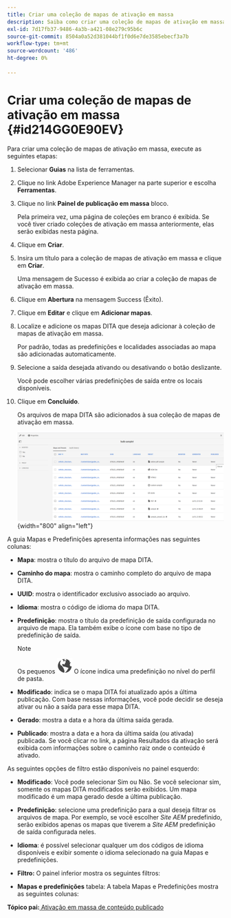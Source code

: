 ```yaml
---
title: Criar uma coleção de mapas de ativação em massa
description: Saiba como criar uma coleção de mapas de ativação em massa em guias AEM.
exl-id: 7d17fb37-9486-4a3b-a421-08e279c95b6c
source-git-commit: 8504a0a52d381044bf1f0d6e7de3585ebecf3a7b
workflow-type: tm+mt
source-wordcount: '486'
ht-degree: 0%

---
```


# Criar uma coleção de mapas de ativação em massa {#id214GG0E90EV}

Para criar uma coleção de mapas de ativação em massa, execute as seguintes etapas:

1. Selecionar **Guias** na lista de ferramentas.

1. Clique no link Adobe Experience Manager na parte superior e escolha **Ferramentas**.

1. Clique no link **Painel de publicação em massa** bloco.

   Pela primeira vez, uma página de coleções em branco é exibida. Se você tiver criado coleções de ativação em massa anteriormente, elas serão exibidas nesta página.

1. Clique em **Criar**.

1. Insira um título para a coleção de mapas de ativação em massa e clique em **Criar**.

   Uma mensagem de Sucesso é exibida ao criar a coleção de mapas de ativação em massa.

1. Clique em **Abertura** na mensagem Success (Êxito).

1. Clique em **Editar** e clique em **Adicionar mapas**.

1. Localize e adicione os mapas DITA que deseja adicionar à coleção de mapas de ativação em massa.

   Por padrão, todas as predefinições e localidades associadas ao mapa são adicionadas automaticamente.

1. Selecione a saída desejada ativando ou desativando o botão deslizante.

   Você pode escolher várias predefinições de saída entre os locais disponíveis.

1. Clique em **Concluído**.

   Os arquivos de mapa DITA são adicionados à sua coleção de mapas de ativação em massa.

   ![](images/bulk-activation-collection-created.png){width="800" align="left"}


A guia Mapas e Predefinições apresenta informações nas seguintes colunas:

- **Mapa**: mostra o título do arquivo de mapa DITA.
- **Caminho do mapa**: mostra o caminho completo do arquivo de mapa DITA.

- **UUID**: mostra o identificador exclusivo associado ao arquivo.

- **Idioma**: mostra o código de idioma do mapa DITA.
- **Predefinição**: mostra o título da predefinição de saída configurada no arquivo de mapa. Ela também exibe o ícone com base no tipo de predefinição de saída.

  >[!NOTE]
  >
  > Os pequenos ![](images/global-preset-icon.svg) O ícone indica uma predefinição no nível do perfil de pasta.
- **Modificado**: indica se o mapa DITA foi atualizado após a última publicação. Com base nessas informações, você pode decidir se deseja ativar ou não a saída para esse mapa DITA.
- **Gerado**: mostra a data e a hora da última saída gerada.
- **Publicado**: mostra a data e a hora da última saída \(ou ativada\) publicada. Se você clicar no link, a página Resultados da ativação será exibida com informações sobre o caminho raiz onde o conteúdo é ativado.


As seguintes opções de filtro estão disponíveis no painel esquerdo:

- **Modificado**: Você pode selecionar Sim ou Não. Se você selecionar sim, somente os mapas DITA modificados serão exibidos. Um mapa modificado é um mapa gerado desde a última publicação.
- **Predefinição**: selecione uma predefinição para a qual deseja filtrar os arquivos de mapa. Por exemplo, se você escolher *Site AEM* predefinido, serão exibidos apenas os mapas que tiverem a *Site AEM* predefinição de saída configurada neles.
- **Idioma**: é possível selecionar qualquer um dos códigos de idioma disponíveis e exibir somente o idioma selecionado na guia Mapas e predefinições.

- **Filtro:** O painel inferior mostra os seguintes filtros:
- **Mapas e predefinições** tabela: A tabela Mapas e Predefinições mostra as seguintes colunas:

**Tópico pai:**[ Ativação em massa de conteúdo publicado](conf-bulk-activation.md)
